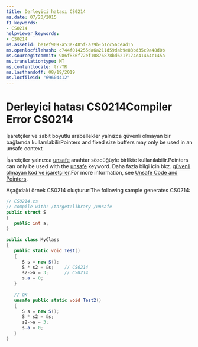 ```yaml
---
title: Derleyici hatası CS0214
ms.date: 07/20/2015
f1_keywords:
- CS0214
helpviewer_keywords:
- CS0214
ms.assetid: be1ef909-a53e-485f-a79b-b1cc56cead15
ms.openlocfilehash: c744f014255da6a211d59dab9e83bd35c9a48d0b
ms.sourcegitcommit: 986f836f72ef10876878bd6217174e41464c145a
ms.translationtype: MT
ms.contentlocale: tr-TR
ms.lasthandoff: 08/19/2019
ms.locfileid: "69604412"
---
```

# <a name="compiler-error-cs0214"></a><span data-ttu-id="948dd-102">Derleyici hatası CS0214</span><span class="sxs-lookup"><span data-stu-id="948dd-102">Compiler Error CS0214</span></span>
<span data-ttu-id="948dd-103">İşaretçiler ve sabit boyutlu arabellekler yalnızca güvenli olmayan bir bağlamda kullanılabilir</span><span class="sxs-lookup"><span data-stu-id="948dd-103">Pointers and fixed size buffers may only be used in an unsafe context</span></span>  
  
 <span data-ttu-id="948dd-104">İşaretçiler yalnızca [unsafe](../language-reference/keywords/unsafe.md) anahtar sözcüğüyle birlikte kullanılabilir.</span><span class="sxs-lookup"><span data-stu-id="948dd-104">Pointers can only be used with the [unsafe](../language-reference/keywords/unsafe.md) keyword.</span></span> <span data-ttu-id="948dd-105">Daha fazla bilgi için bkz. [güvenli olmayan kod ve işaretçiler](../programming-guide/unsafe-code-pointers/index.md).</span><span class="sxs-lookup"><span data-stu-id="948dd-105">For more information, see [Unsafe Code and Pointers](../programming-guide/unsafe-code-pointers/index.md).</span></span>  
  
 <span data-ttu-id="948dd-106">Aşağıdaki örnek CS0214 oluşturur:</span><span class="sxs-lookup"><span data-stu-id="948dd-106">The following sample generates CS0214:</span></span>  
  
```csharp  
// CS0214.cs  
// compile with: /target:library /unsafe  
public struct S  
{  
   public int a;  
}  
  
public class MyClass  
{  
   public static void Test()  
   {  
      S s = new S();  
      S * s2 = &s;    // CS0214  
      s2->a = 3;      // CS0214  
      s.a = 0;  
   }  
  
   // OK  
   unsafe public static void Test2()  
   {  
      S s = new S();  
      S * s2 = &s;  
      s2->a = 3;  
      s.a = 0;  
   }  
}  
```
